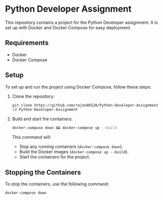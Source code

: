 # Python Developer Assignment

This repository contains a project for the Python Developer assignment. It is set up with Docker and Docker Compose for easy deployment.

## Requirements
- Docker
- Docker Compose

## Setup

To set up and run the project using Docker Compose, follow these steps:

1. Clone the repository:
    ```bash
    git clone https://github.com/rajan86528/Python-Developer-Assignment.git
    cd Python-Developer-Assignment
    ```

2. Build and start the containers:
    ```bash
    docker-compose down && docker-compose up --build
    ```

    This command will:
    - Stop any running containers (`docker-compose down`).
    - Build the Docker images (`docker-compose up --build`).
    - Start the containers for the project.

## Stopping the Containers
To stop the containers, use the following command:
```bash
docker-compose down
